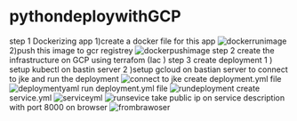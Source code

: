 # pythondeploywithGCP
step 1
Dockerizing app 1)create a docker file for this app 
![dockerrunimage](https://user-images.githubusercontent.com/86315031/181631911-dc537416-227e-422a-9be5-140aaeec1460.png)
2)push this image to gcr registrey
![dockerpushimage](https://user-images.githubusercontent.com/86315031/181632271-2763e24f-df61-475b-b144-18122b71052b.png)
step 2
create the infrastructure on GCP using terrafom (Iac )
step 3
create deployment 
1 ) setup kubectl on bastin server 
2 )setup gcloud on bastian server to connect to jke and run the deployment
![connect to jke](https://user-images.githubusercontent.com/86315031/181633352-cc51ffa1-2fc5-437f-9d70-53ba53fc7f9a.png)
create deployment.yml file
![deploymentyaml](https://user-images.githubusercontent.com/86315031/181633483-301b3172-dc6a-4797-ab25-13c3508e72aa.png)
run deployment.yml file
![rundeployment](https://user-images.githubusercontent.com/86315031/181633692-5c96e261-92d5-4d8f-bacb-37dbe58c15b0.png)
create service.yml
![serviceyml](https://user-images.githubusercontent.com/86315031/181633805-7a546984-c326-423f-b912-27b7a9c37acf.png)
![runsevice](https://user-images.githubusercontent.com/86315031/181633900-fdcf0934-4f60-43a9-b146-bf860f727649.png)
take public ip on service description with port 8000 on browser
![frombrawoser](https://user-images.githubusercontent.com/86315031/181634175-a1c9fcb8-bbdb-499e-919d-f4ae57ad3ca9.png)

